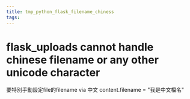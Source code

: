```yaml
---
title: tmp_python_flask_filename_chiness
tags:
---
```

flask_uploads cannot handle chinese filename or any other unicode character
===

要特別手動設定file的filename via 中文
content.filename = "我是中文檔名"